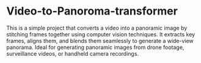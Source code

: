 # Video-to-Panoroma-transformer
This is a simple project that converts a video into a panoramic image by stitching frames together using computer vision techniques. It extracts key frames, aligns them, and blends them seamlessly to generate a wide-view panorama. Ideal for generating panoramic images from drone footage, surveillance videos, or handheld camera recordings.
